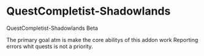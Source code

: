 # QuestCompletist-Shadowlands
QuestCompletist-Shadowlands Beta

The primary goal atm is make the core abilitys of this addon work
Reporting errors whit quests is not a priority.
